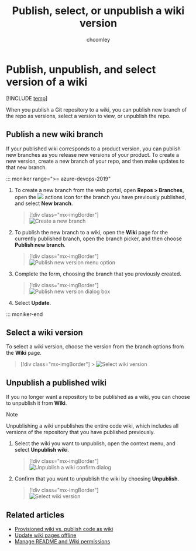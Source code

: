 ﻿---
title: Publish, select, or unpublish a wiki version
titleSuffix: Azure DevOps
description: Publish or unpublish files in a Git code repository to a wiki in Azure DevOps
ms.technology: devops-collab
ms.custom: wiki
ms.topic: conceptual
ms.assetid:
ms.author: chcomley
ms.reviewer: gopinach
author: chcomley
monikerRange: ">= azure-devops-2019"
ms.date: 10/11/2019
---

# Publish, unpublish, and select version of a wiki

[!INCLUDE [temp](../../includes/version-azure-devops.md)]

When you publish a Git repository to a wiki, you can publish new branch of the repo as versions, select a version to view, or unpublish the repo.

## Publish a new wiki branch

If your published wiki corresponds to a product version, you can publish new branches as you release new versions of your product. To create a new version, create a new branch of your repo, and then make updates to that new branch.

::: moniker range=">= azure-devops-2019"

1. To create a new branch from the web portal, open **Repos > Branches**, open the ![ ](../../media/icons/actions-icon.png) actions icon for the branch you have previously published, and select **New branch**.

   > [!div class="mx-imgBorder"]  
   > ![Create a new branch](media/wiki/publish-wiki-create-branch-vert.png)

1. To publish the new branch to a wiki, open the **Wiki** page for the currently published branch, open the branch picker, and then choose **Publish new branch**.

   > [!div class="mx-imgBorder"]  
   > ![Publish new version menu option](media/wiki/publish-new-version-option.png)

1. Complete the form, choosing the branch that you previously created.

   > [!div class="mx-imgBorder"]  
   > ![Publish new version dialog box](media/wiki/publish-new-version.png)

1. Select **Update**.

::: moniker-end

## Select a wiki version

To select a wiki version, choose the version from the branch options from the **Wiki** page.

> [!div class="mx-imgBorder"] > ![Select wiki version](media/wiki/publish-wiki-select-version.png)

## Unpublish a published wiki

If you no longer want a repository to be published as a wiki, you can choose to unpublish it from **Wiki**.

> [!NOTE]
> Unpublishing a wiki unpublishes the entire code wiki, which includes all versions of the repository that you have published previously.

1. Select the wiki you want to unpublish, open the context menu, and select **Unpublish wiki**.

   > [!div class="mx-imgBorder"]  
   > ![Unpublish a wiki confirm dialog](media/wiki/unpublish-wiki-code-option.png)

2. Confirm that you want to unpublish the wiki by choosing **Unpublish**.

   > [!div class="mx-imgBorder"]  
   > ![Select wiki version](media/wiki/unpublish-wiki.png)

## Related articles

- [Provisioned wiki vs. publish code as wiki](provisioned-vs-published-wiki.md)
- [Update wiki pages offline](wiki-update-offline.md)
- [Manage README and Wiki permissions](manage-readme-wiki-permissions.md)
